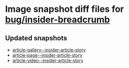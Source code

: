 # Image snapshot diff files for [bug/insider-breadcrumb](https://github.com/brightsitesconsulting/standard-pwamp/pull/822)

## Updated snapshots
- [article-gallery--insider-article-story](./article-gallery--insider-article-story)
- [article-page--insider-article-story](./article-page--insider-article-story)
- [article-video--insider-article-story](./article-video--insider-article-story)
